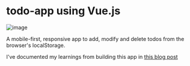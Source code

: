 # todo-app using Vue.js 
![image](https://user-images.githubusercontent.com/89296394/174125430-71ca5da3-3946-43fd-abc0-4dd6c8d60ca4.png)


A mobile-first, responsive app to add, modify and delete todos from the browser's localStorage.

I've documented my learnings from building this app in [this blog post](https://nazneen.hashnode.dev/put-your-vue-foot-forward)


